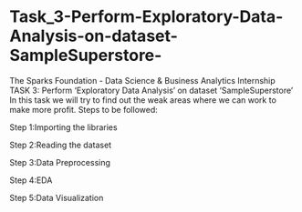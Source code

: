 # Task_3-Perform-Exploratory-Data-Analysis-on-dataset-SampleSuperstore-
The Sparks Foundation - Data Science &amp; Business Analytics Internship  
TASK 3: Perform ‘Exploratory Data Analysis’ on dataset ‘SampleSuperstore’  
In this task we will try to find out the weak areas where we can work to make more profit.
Steps to be followed:

Step 1:Importing the libraries

Step 2:Reading the dataset

Step 3:Data Preprocessing

Step 4:EDA

Step 5:Data Visualization

